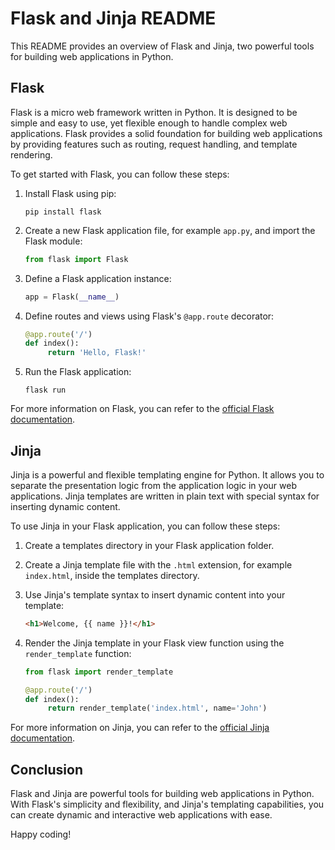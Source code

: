 # Flask and Jinja README

This README provides an overview of Flask and Jinja, two powerful tools for building web applications in Python.

## Flask

Flask is a micro web framework written in Python. It is designed to be simple and easy to use, yet flexible enough to handle complex web applications. Flask provides a solid foundation for building web applications by providing features such as routing, request handling, and template rendering.

To get started with Flask, you can follow these steps:

1. Install Flask using pip:
    ```shell
    pip install flask
    ```

2. Create a new Flask application file, for example `app.py`, and import the Flask module:
    ```python
    from flask import Flask
    ```

3. Define a Flask application instance:
    ```python
    app = Flask(__name__)
    ```

4. Define routes and views using Flask's `@app.route` decorator:
    ```python
    @app.route('/')
    def index():
         return 'Hello, Flask!'
    ```

5. Run the Flask application:
    ```shell
    flask run
    ```

For more information on Flask, you can refer to the [official Flask documentation](https://flask.palletsprojects.com/).

## Jinja

Jinja is a powerful and flexible templating engine for Python. It allows you to separate the presentation logic from the application logic in your web applications. Jinja templates are written in plain text with special syntax for inserting dynamic content.

To use Jinja in your Flask application, you can follow these steps:

1. Create a templates directory in your Flask application folder.

2. Create a Jinja template file with the `.html` extension, for example `index.html`, inside the templates directory.

3. Use Jinja's template syntax to insert dynamic content into your template:
    ```html
    <h1>Welcome, {{ name }}!</h1>
    ```

4. Render the Jinja template in your Flask view function using the `render_template` function:
    ```python
    from flask import render_template

    @app.route('/')
    def index():
         return render_template('index.html', name='John')
    ```

For more information on Jinja, you can refer to the [official Jinja documentation](https://jinja.palletsprojects.com/).

## Conclusion

Flask and Jinja are powerful tools for building web applications in Python. With Flask's simplicity and flexibility, and Jinja's templating capabilities, you can create dynamic and interactive web applications with ease.

Happy coding!
